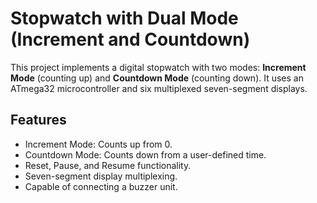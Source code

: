 # Stopwatch with Dual Mode (Increment and Countdown)

This project implements a digital stopwatch with two modes: **Increment Mode** (counting up) and **Countdown Mode** (counting down). It uses an ATmega32 microcontroller and six multiplexed seven-segment displays.

## Features
- Increment Mode: Counts up from 0.
- Countdown Mode: Counts down from a user-defined time.
- Reset, Pause, and Resume functionality.
- Seven-segment display multiplexing.
- Capable of connecting a buzzer unit.
